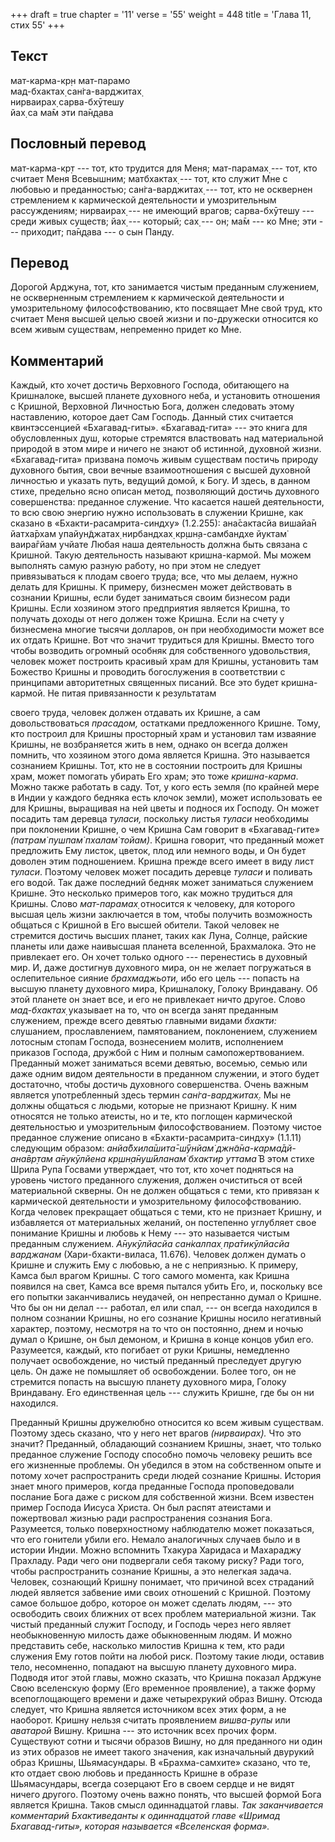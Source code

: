 +++
draft = true
chapter = '11'
verse = '55'
weight = 448
title = 'Глава 11, стих 55'
+++
## Текст

мат-карма-кр̣н мат-парамо  
мад-бхактах̣ сан̇га-варджитах̣  
нирваирах̣ сарва-бхӯтешу  
йах̣ са ма̄м эти па̄н̣д̣ава

## Пословный перевод

мат-карма-кр̣т --- тот, кто трудится для Меня; мат-парамах̣ --- тот, кто
считает Меня Всевышним; матбхактах̣ --- тот, кто служит Мне с любовью и
преданностью; сан̇га-варджитах̣ --- тот, кто не осквернен стремлением к
кармической деятельности и умозрительным рассуждениям; нирваирах̣ --- не
имеющий врагов; сарва-бхӯтешу --- среди живых существ; йах̣ --- который;
сах̣ --- он; ма̄м --- ко Мне; эти --- приходит; па̄н̣д̣ава --- о сын Панду.

## Перевод

Дорогой Арджуна, тот, кто занимается чистым преданным служением, не
оскверненным стремлением к кармической деятельности и умозрительному
философствованию, кто посвящает Мне свой труд, кто считает Меня высшей
целью своей жизни и по-дружески относится ко всем живым существам,
непременно придет ко Мне.

## Комментарий

Каждый, кто хочет достичь Верховного Господа, обитающего на Кришналоке,
высшей планете духовного неба, и установить отношения с Кришной,
Верховной Личностью Бога, должен следовать этому наставлению, которое
дает Сам Господь. Данный стих считается квинтэссенцией «Бхагавад-гиты».
«Бхагавад-гита» --- это книга для обусловленных душ, которые стремятся
властвовать над материальной природой в этом мире и ничего не знают об
истинной, духовной жизни. «Бхагавад-гита» призвана помочь живым
существам постичь природу духовного бытия, свои вечные взаимоотношения с
высшей духовной личностью и указать путь, ведущий домой, к Богу. И
здесь, в данном стихе, предельно ясно описан метод, позволяющий достичь
духовного совершенства: преданное служение. Что касается нашей
деятельности, то всю свою энергию нужно использовать в служении Кришне,
как сказано в «Бхакти-расамрита-синдху» (1.2.255): ана̄сактасйа вишайа̄н
йатха̄рхам упайун̃джатах̣ нирбандхах̣ кр̣шн̣а-самбандхе йуктам̇ ваира̄гйам
учйате Любая наша деятельность должна быть связана с Кришной. Такую
деятельность называют кришна-кармой. Мы можем выполнять самую разную
работу, но при этом не следует привязываться к плодам своего труда; все,
что мы делаем, нужно делать для Кришны. К примеру, бизнесмен может
действовать в сознании Кришны, если будет заниматься своим бизнесом ради
Кришны. Если хозяином этого предприятия является Кришна, то получать
доходы от него должен тоже Кришна. Если на счету у бизнесмена многие
тысячи долларов, он при необходимости может все их отдать Кришне. Вот
что значит трудиться для Кришны. Вместо того чтобы возводить огромный
особняк для собственного удовольствия, человек может построить красивый
храм для Кришны, установить там Божество Кришны и проводить богослужения
в соответствии с принципами авторитетных священных писаний. Все это
будет кришна-кармой. Не питая привязанности к результатам

своего труда, человек должен отдавать их Кришне, а сам довольствоваться
*прасадом,* остатками предложенного Кришне. Тому, кто построил для
Кришны просторный храм и установил там изваяние Кришны, не возбраняется
жить в нем, однако он всегда должен помнить, что хозяином этого дома
является Кришна. Это называется сознанием Кришны. Тот, кто не в
состоянии построить для Кришны храм, может помогать убирать Его храм;
это тоже *кришна-карма*. Можно также работать в саду. Тот, у кого есть
земля (по крайней мере в Индии у каждого бедняка есть клочок земли),
может использовать ее для Кришны, выращивая на ней цветы и поднося их
Господу. Он может посадить там деревца *туласи,* поскольку листья
*туласи* необходимы при поклонении Кришне, о чем Кришна Сам говорит в
«Бхагавад-гите» *(патрам̇ пушпам̇ пхалам̇ тойам)*. Кришна говорит, что
преданный может предложить Ему листок, цветок, плод или немного воды, и
Он будет доволен этим подношением. Кришна прежде всего имеет в виду лист
*туласи*. Поэтому человек может посадить деревце *туласи* и поливать его
водой. Так даже последний бедняк может заниматься служением Кришне. Это
несколько примеров того, как можно трудиться для Кришны. Слово
*мат-парамах̣* относится к человеку, для которого высшая цель жизни
заключается в том, чтобы получить возможность общаться с Кришной в Его
высшей обители. Такой человек не стремится достичь высших планет, таких
как Луна, Солнце, райские планеты или даже наивысшая планета вселенной,
Брахмалока. Это не привлекает его. Он хочет только одного ---
перенестись в духовный мир. И, даже достигнув духовного мира, он не
желает погружаться в ослепительное сияние *брахмаджьоти,* ибо его цель
--- попасть на высшую планету духовного мира, Кришналоку, Голоку
Вриндавану. Об этой планете он знает все, и его не привлекает ничто
другое. Слово *мад-бхактах̣* указывает на то, что он всегда занят
преданным служением, прежде всего девятью главными видами *бхакти:*
слушанием, прославлением, памятованием, поклонением, служением лотосным
стопам Господа, вознесением молитв, исполнением приказов Господа,
дружбой с Ним и полным самопожертвованием. Преданный может заниматься
всеми девятью, восемью, семью или даже одним видом деятельности в
преданном служении, и этого будет достаточно, чтобы достичь духовного
совершенства. Очень важным является употребленный здесь термин
*сан̇га-варджитах̣*. Мы не должны общаться с людьми, которые не признают
Кришну. К ним относятся не только атеисты, но и те, кто поглощен
кармической деятельностью и умозрительным философствованием. Поэтому
чистое преданное служение описано в «Бхакти-расамрита-синдху» (1.1.11)
следующим образом: *анйа̄бхила̄шита̄-ш́ӯнйам̇ джн̃а̄на-карма̄дй-ана̄вр̣там
а̄нукӯлйена кр̣шн̣а̄нуш́ӣланам̇ бхактир уттама̄* В этом стихе Шрила Рупа
Госвами утверждает, что тот, кто хочет подняться на уровень чистого
преданного служения, должен очиститься от всей материальной скверны. Он
не должен общаться с теми, кто привязан к кармической деятельности и
умозрительному философствованию. Когда человек прекращает общаться с
теми, кто не признает Кришну, и избавляется от материальных желаний, он
постепенно углубляет свое понимание Кришны и любовь к Нему --- это
называется чистым преданным служением. *А̄нукӯлйасйа сан̇калпах̣
пра̄тикӯлйасйа варджанам* (Хари-бхакти-виласа, 11.676). Человек должен
думать о Кришне и служить Ему с любовью, а не с неприязнью. К примеру,
Камса был врагом Кришны. С того самого момента, как Кришна появился на
свет, Камса все время пытался убить Его, и, поскольку все его попытки
заканчивались неудачей, он непрестанно думал о Кришне. Что бы он ни
делал --- работал, ел или спал, --- он всегда находился в полном
сознании Кришны, но его сознание Кришны носило негативный характер,
поэтому, несмотря на то что он постоянно, днем и ночью думал о Кришне,
он был демоном, и Кришна в конце концов убил его. Разумеется, каждый,
кто погибает от руки Кришны, немедленно получает освобождение, но чистый
преданный преследует другую цель. Он даже не помышляет об освобождении.
Более того, он не стремится попасть на высшую планету духовного мира,
Голоку Вриндавану. Его единственная цель --- служить Кришне, где бы он
ни находился.

Преданный Кришны дружелюбно относится ко всем живым существам. Поэтому
здесь сказано, что у него нет врагов *(нирваирах̣).* Что это значит?
Преданный, обладающий сознанием Кришны, знает, что только преданное
служение Господу способно помочь человеку решить все его жизненные
проблемы. Он убедился в этом на собственном опыте и потому хочет
распространить среди людей сознание Кришны. История знает много
примеров, когда преданные Господа проповедовали послание Бога даже с
риском для собственной жизни. Всем известен пример Господа Иисуса
Христа. Он был распят атеистами и пожертвовал жизнью ради
распространения сознания Бога. Разумеется, только поверхностному
наблюдателю может показаться, что его гонители убили его. Немало
аналогичных случаев было и в истории Индии. Можно вспомнить Тхакура
Харидаса и Махараджу Прахладу. Ради чего они подвергали себя такому
риску? Ради того, чтобы распространить сознание Кришны, а это нелегкая
задача. Человек, сознающий Кришну понимает, что причиной всех страданий
людей является забвение ими своих отношений с Кришной. Поэтому самое
большое добро, которое он может сделать людям, --- это освободить своих
ближних от всех проблем материальной жизни. Так чистый преданный служит
Господу, и Господь через него являет необыкновенную милость даже
обыкновенным людям. И можно представить себе, насколько милостив Кришна
к тем, кто ради служения Ему готов пойти на любой риск. Поэтому такие
люди, оставив тело, несомненно, попадают на высшую планету духовного
мира. Подводя итог этой главы, можно сказать, что Кришна показал Арджуне
Свою вселенскую форму (Его временное проявление), а также форму
всепоглощающего времени и даже четырехрукий образ Вишну. Отсюда следует,
что Кришна является источником всех этих форм, а не наоборот. Кришну
нельзя считать проявлением *вишва-рупы* или *аватарой* Вишну. Кришна ---
это источник всех прочих форм. Существуют сотни и тысячи образов Вишну,
но для преданного ни один из этих образов не имеет такого значения, как
изначальный двурукий образ Кришны, Шьямасундары. В «Брахма-самхите»
сказано, что те, кто отдает свою любовь и преданность Кришне в образе
Шьямасундары, всегда созерцают Его в своем сердце и не видят ничего
другого. Поэтому очень важно понять, что высшей формой Бога является
Кришна. Таков смысл одиннадцатой главы. *Так заканчивается комментарий
Бхактиведанты к одиннадцатой главе «Шримад Бхагавад-гиты», которая
называется «Вселенская форма».*
